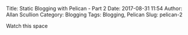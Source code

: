 Title: Static Blogging with Pelican - Part 2
Date: 2017-08-31 11:54
Author: Allan Scullion
Category: Blogging
Tags: Blogging, Pelican
Slug: pelican-2

Watch this space